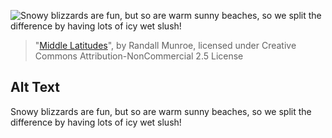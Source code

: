 ![Snowy blizzards are fun, but so are warm sunny beaches, so we split the difference by having lots of icy wet slush!](https://imgs.xkcd.com/comics/middle_latitudes.png)
> "[Middle Latitudes](https://xkcd.com/2081/)", by Randall Munroe, licensed under Creative Commons Attribution-NonCommercial 2.5 License

## Alt Text
Snowy blizzards are fun, but so are warm sunny beaches, so we split the difference by having lots of icy wet slush!
